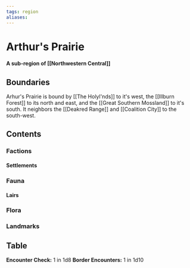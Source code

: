```yaml
---
tags: region
aliases:
---
```

# Arthur's Prairie
#### A sub-region of [[Northwestern Central]]
## Boundaries
Arhur's Prairie is bound by [[The Holyl'nds]] to it's west, the [[Illburn Forest]] to its north and east, and the [[Great Southern Mossland]] to it's south. It neighbors the [[Deakred Range]] and [[Coalition City]] to the south-west. 

## Contents
### Factions
#### Settlements
### Fauna
#### Lairs
### Flora
### Landmarks

## Table
**Encounter Check:** 1 in 1d8
**Border Encounters:** 1 in 1d10